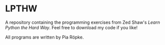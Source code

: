 # LPTHW

A repository containing the programming exercises from Zed Shaw's *Learn Python the Hard Way*.
Feel free to download my code if you like!

All programs are written by Pia Röpke. 
